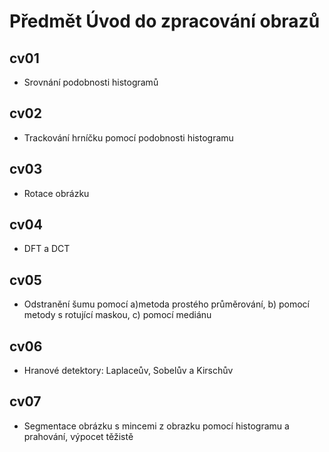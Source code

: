 # Předmět Úvod do zpracování obrazů

## cv01
- Srovnání podobnosti histogramů

## cv02
- Trackování hrníčku pomocí podobnosti histogramu

## cv03
- Rotace obrázku

## cv04
- DFT a DCT

## cv05
- Odstranění šumu pomocí a)metoda prostého průměrování, b) pomocí metody s rotující maskou, c) pomocí mediánu

## cv06
- Hranové detektory: Laplaceův, Sobelův a Kirschův

## cv07
- Segmentace obrázku s mincemi z obrazku pomocí histogramu a prahování, výpocet těžistě
